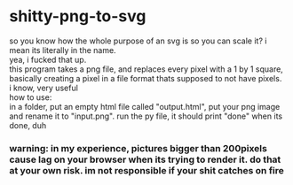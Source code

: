 # shitty-png-to-svg
so you know how the whole purpose of an svg is so you can scale it? i mean its literally in the name.  
yea, i fucked that up.  
this program takes a png file, and replaces every pixel with a 1 by 1 square, basically creating a pixel in a file format thats supposed to not have pixels.  
i know, very useful  
how to use:  
in a folder, put an empty html file called "output.html", put your png image and rename it to "input.png". run the py file, it should print "done" when its done, duh  
### warning: in my experience, pictures bigger than 200pixels cause lag on your browser when its trying to render it. do that at your own risk. im not responsible if your shit catches on fire
